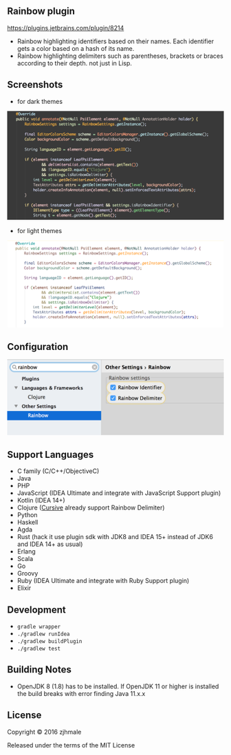 ## Rainbow plugin

https://plugins.jetbrains.com/plugin/8214

* Rainbow highlighting identifiers based on their names. Each identifier gets a color based on a hash of its name.
* Rainbow highlighting delimiters such as parentheses, brackets or braces according to their depth. not just in Lisp.

## Screenshots

* for dark themes

![](./pics/dark.png)

* for light themes

![](./pics/light.png)

## Configuration

![](./pics/settings.png)

## Support Languages

* C family (C/C++/ObjectiveC)
* Java
* PHP
* JavaScript (IDEA Ultimate and integrate with JavaScript Support plugin)
* Kotlin (IDEA 14+)
* Clojure ([Cursive](https://cursive-ide.com/) already support Rainbow Delimiter)
* Python
* Haskell
* Agda
* Rust (hack it use plugin sdk with JDK8 and IDEA 15+ instead of JDK6 and IDEA 14+ as usual)
* Erlang
* Scala
* Go
* Groovy
* Ruby (IDEA Ultimate and integrate with Ruby Support plugin)
* Elixir

## Development

* `gradle wrapper`
* `./gradlew runIdea`
* `./gradlew buildPlugin`
* `./gradlew test`

## Building Notes
* OpenJDK 8 (1.8) has to be installed. If OpenJDK 11 or higher is installed the build breaks with error finding Java 11.x.x

## License

Copyright © 2016 zjhmale

Released under the terms of the MIT License

